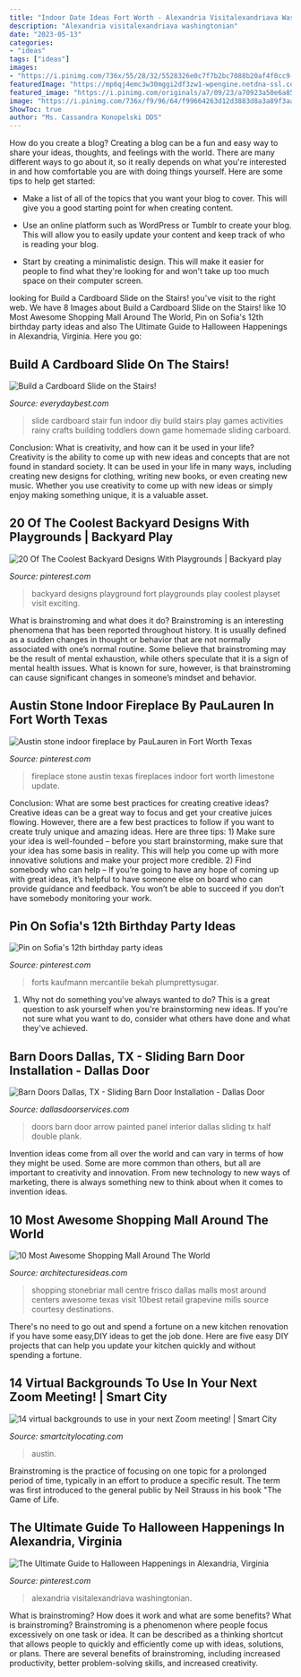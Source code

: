 ```yaml
---
title: "Indoor Date Ideas Fort Worth - Alexandria Visitalexandriava Washingtonian"
description: "Alexandria visitalexandriava washingtonian"
date: "2023-05-13"
categories:
- "ideas"
tags: ["ideas"]
images:
- "https://i.pinimg.com/736x/55/28/32/5528326e0c7f7b2bc7088b20af4f0cc9--build-a-fort-blanket-forts.jpg"
featuredImage: "https://mp6qj4emc3w30mggi2df3zw1-wpengine.netdna-ssl.com/wp-content/uploads/2020/04/5-2.png"
featured_image: "https://i.pinimg.com/originals/a7/09/23/a70923a50e6a850657474f9f05bcf232.jpg"
image: "https://i.pinimg.com/736x/f9/96/64/f99664263d12d3883d8a3a89f3aa5157--indoor-fireplaces-fort-worth-texas.jpg"
ShowToc: true
author: "Ms. Cassandra Konopelski DDS"
---
```



How do you create a blog?
Creating a blog can be a fun and easy way to share your ideas, thoughts, and feelings with the world. There are many different ways to go about it, so it really depends on what you're interested in and how comfortable you are with doing things yourself. Here are some tips to help get started: 
- Make a list of all of the topics that you want your blog to cover. This will give you a good starting point for when creating content.

- Use an online platform such as WordPress or Tumblr to create your blog. This will allow you to easily update your content and keep track of who is reading your blog.

- Start by creating a minimalistic design. This will make it easier for people to find what they're looking for and won't take up too much space on their computer screen.

	

		
looking for Build a Cardboard Slide on the Stairs! you've visit to the right web. We have 8 Images about Build a Cardboard Slide on the Stairs! like 10 Most Awesome Shopping Mall Around The World, Pin on Sofia&#039;s 12th birthday party ideas and also The Ultimate Guide to Halloween Happenings in Alexandria, Virginia. Here you go:
		
    
## Build A Cardboard Slide On The Stairs!

<img loading=lazy src="https://everydaybest.com/wp-content/uploads/2016/10/carboard-slide-736x1024.jpg" onerror="this.onerror=null;this.src='https://tse4.mm.bing.net/th?id=OIP.-L-AvmAfM_wSR70dlXPXdgHaKT&amp;pid=15.1';" alt="Build a Cardboard Slide on the Stairs!">

_Source: everydaybest.com_

>slide cardboard stair fun indoor diy build stairs play games activities rainy crafts building toddlers down game homemade sliding carboard. 

	

Conclusion: What is creativity, and how can it be used in your life?
Creativity is the ability to come up with new ideas and concepts that are not found in standard society. It can be used in your life in many ways, including creating new designs for clothing, writing new books, or even creating new music. Whether you use creativity to come up with new ideas or simply enjoy making something unique, it is a valuable asset.

    
## 20 Of The Coolest Backyard Designs With Playgrounds | Backyard Play

<img loading=lazy src="https://i.pinimg.com/originals/9a/26/ee/9a26ee4d66cccb397179584ba4e6934b.jpg" onerror="this.onerror=null;this.src='https://tse2.mm.bing.net/th?id=OIP.SZafPCiAwgQNEYmayuPz3AHaFc&amp;pid=15.1';" alt="20 Of The Coolest Backyard Designs With Playgrounds | Backyard play">

_Source: pinterest.com_

>backyard designs playground fort playgrounds play coolest playset visit exciting. 

	

What is brainstroming and what does it do?
Brainstroming is an interesting phenomena that has been reported throughout history. It is usually defined as a sudden changes in thought or behavior that are not normally associated with one’s normal routine. Some believe that brainstroming may be the result of mental exhaustion, while others speculate that it is a sign of mental health issues. What is known for sure, however, is that brainstroming can cause significant changes in someone’s mindset and behavior.

    
## Austin Stone Indoor Fireplace By PauLauren In Fort Worth Texas

<img loading=lazy src="https://i.pinimg.com/736x/f9/96/64/f99664263d12d3883d8a3a89f3aa5157--indoor-fireplaces-fort-worth-texas.jpg" onerror="this.onerror=null;this.src='https://tse3.mm.bing.net/th?id=OIP.92FTRJ0ikmN2FsP5aEIwVwAAAA&amp;pid=15.1';" alt="Austin stone indoor fireplace by PauLauren in Fort Worth Texas">

_Source: pinterest.com_

>fireplace stone austin texas fireplaces indoor fort worth limestone update. 

	

Conclusion: What are some best practices for creating creative ideas?
Creative ideas can be a great way to focus and get your creative juices flowing. However, there are a few best practices to follow if you want to create truly unique and amazing ideas. Here are three tips: 1) Make sure your idea is well-founded – before you start brainstorming, make sure that your idea has some basis in reality. This will help you come up with more innovative solutions and make your project more credible. 2) Find somebody who can help – If you’re going to have any hope of coming up with great ideas, it’s helpful to have someone else on board who can provide guidance and feedback. You won’t be able to succeed if you don’t have somebody monitoring your work.

    
## Pin On Sofia&#039;s 12th Birthday Party Ideas

<img loading=lazy src="https://i.pinimg.com/736x/55/28/32/5528326e0c7f7b2bc7088b20af4f0cc9--build-a-fort-blanket-forts.jpg" onerror="this.onerror=null;this.src='https://tse4.mm.bing.net/th?id=OIP.B59uk1R-0TGE9-bClSNevAHaHm&amp;pid=15.1';" alt="Pin on Sofia&#039;s 12th birthday party ideas">

_Source: pinterest.com_

>forts kaufmann mercantile bekah plumprettysugar. 

	

1. Why not do something you've always wanted to do? This is a great question to ask yourself when you're brainstorming new ideas. If you're not sure what you want to do, consider what others have done and what they've achieved.

    
## Barn Doors Dallas, TX - Sliding Barn Door Installation - Dallas Door

<img loading=lazy src="http://www.dallasdoorservices.com/wp-content/uploads/photo-gallery/Paint_-_Arrow.jpg" onerror="this.onerror=null;this.src='https://tse3.mm.bing.net/th?id=OIP.VEaFq5oov7lT0t_oPM-zFAHaJ4&amp;pid=15.1';" alt="Barn Doors Dallas, TX - Sliding Barn Door Installation - Dallas Door">

_Source: dallasdoorservices.com_

>doors barn door arrow painted panel interior dallas sliding tx half double plank. 

	

Invention ideas come from all over the world and can vary in terms of how they might be used. Some are more common than others, but all are important to creativity and innovation. From new technology to new ways of marketing, there is always something new to think about when it comes to invention ideas.

    
## 10 Most Awesome Shopping Mall Around The World

<img loading=lazy src="https://architecturesideas.com/wp-content/uploads/2017/06/14.jpg" onerror="this.onerror=null;this.src='https://tse3.mm.bing.net/th?id=OIP.9vDFlvLSpjc01eG_hQ40AQHaE8&amp;pid=15.1';" alt="10 Most Awesome Shopping Mall Around The World">

_Source: architecturesideas.com_

>shopping stonebriar mall centre frisco dallas malls most around centers awesome texas visit 10best retail grapevine mills source courtesy destinations. 

	

There's no need to go out and spend a fortune on a new kitchen renovation if you have some easy,DIY ideas to get the job done. Here are five easy DIY projects that can help you update your kitchen quickly and without spending a fortune.

    
## 14 Virtual Backgrounds To Use In Your Next Zoom Meeting! | Smart City

<img loading=lazy src="https://mp6qj4emc3w30mggi2df3zw1-wpengine.netdna-ssl.com/wp-content/uploads/2020/04/5-2.png" onerror="this.onerror=null;this.src='https://tse2.mm.bing.net/th?id=OIP.tlpBeOUzhdBTRqgT0PmCWwHaEo&amp;pid=15.1';" alt="14 virtual backgrounds to use in your next Zoom meeting! | Smart City">

_Source: smartcitylocating.com_

>austin. 

	

Brainstroming is the practice of focusing on one topic for a prolonged period of time, typically in an effort to produce a specific result. The term was first introduced to the general public by Neil Strauss in his book "The Game of Life.

    
## The Ultimate Guide To Halloween Happenings In Alexandria, Virginia

<img loading=lazy src="https://i.pinimg.com/originals/a7/09/23/a70923a50e6a850657474f9f05bcf232.jpg" onerror="this.onerror=null;this.src='https://tse4.mm.bing.net/th?id=OIP.cOsCRa69iT1PatxZC3hoPAHaE8&amp;pid=15.1';" alt="The Ultimate Guide to Halloween Happenings in Alexandria, Virginia">

_Source: pinterest.com_

>alexandria visitalexandriava washingtonian. 

	

What is brainstroming? How does it work and what are some benefits?
What is brainstroming? Brainstroming is a phenomenon where people focus excessively on one task or idea. It can be described as a thinking shortcut that allows people to quickly and efficiently come up with ideas, solutions, or plans. There are several benefits of brainstroming, including increased productivity, better problem-solving skills, and increased creativity.


